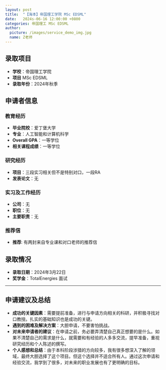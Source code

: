 ```yaml
---
layout: post
title:  "【海本】帝国理工学院 MSc EDSML"
date:   2024s-06-16 12:00:00 +0800
categories: 帝国理工 MSc EDSML
author:
  picture: /images/service_demo_img.jpg
  name: Z老师
---
```


## 录取项目
- **学校**：帝国理工学院
- **项目**  MSc EDSML
- **录取年份**：2024年秋季

## 申请者信息
### 教育经历
- **毕业院校**：爱丁堡大学
- **专业**：人工智能和计算机科学
- **Overall GPA**：一等学位
- **相关课程成绩**：一等学位
 <!-- 其他教育经历、如有 -->

### 研究经历
- **项目**：三段实习相关但不是特别对口，一段RA
- **发表论文**：无

### 实习及工作经历
- **公司**：无
- **职位**：无
- **主要职责**：无

### 推荐信
- **推荐**: 有两封来自专业课和对口老师的推荐信

## 录取情况
- **录取日期**：2024年3月22日
- **奖学金**：TotalEnergies 面试
  
---

## 申请建议及总结

- **成功的关键因素**：需要提前准备，进行与申请方向相关的科研，并积极寻找对口教授。扎实的基础知识也是成功的关键。
- **遇到的困难及解决方案**：大胆申请，不要害怕挑战。
- **对未来申请者的建议**：在申请之前，务必要弄清楚自己真正想要的是什么。如果不清楚自己的需求是什么，就需要和有经验的人多多交流，提早准备，重视研究经历和个人陈述的撰写。
- **个人感想和总结**：由于本科阶段涉猎的方向较多，我有很多想深入了解的领域，最终大胆选择了这个项目。但这个选择并不适合所有人。通过这次申请和经验交流，我学到了很多，对未来的职业发展也有了更明确的目标。
